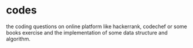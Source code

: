 # codes

the coding questions on online platform like hackerrank, codechef or some books exercise and the implementation of some data structure and algorithm.
